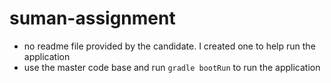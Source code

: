 # suman-assignment
- no readme file provided by the candidate. I created one to help run the application
- use the master code base and run `gradle bootRun` to run the application
